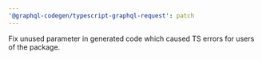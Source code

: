```yaml
---
'@graphql-codegen/typescript-graphql-request': patch
---
```


Fix unused parameter in generated code which caused TS errors for users of the package.

